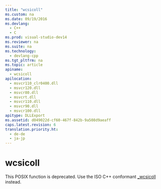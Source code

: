 ```yaml
---
title: "wcsicoll"
ms.custom: na
ms.date: 09/19/2016
ms.devlang: 
  - C++
  - C
ms.prod: visual-studio-dev14
ms.reviewer: na
ms.suite: na
ms.technology: 
  - devlang-cpp
ms.tgt_pltfrm: na
ms.topic: article
apiname: 
  - wcsicoll
apilocation: 
  - msvcr110_clr0400.dll
  - msvcr120.dll
  - msvcr80.dll
  - msvcrt.dll
  - msvcr110.dll
  - msvcr90.dll
  - msvcr100.dll
apitype: DLLExport
ms.assetid: d049022d-cf60-467f-842b-9a508d9aeaff
caps.latest.revision: 6
translation.priority.ht: 
  - de-de
  - ja-jp
---
```

# wcsicoll
This POSIX function is deprecated. Use the ISO C++ conformant [_wcsicoll](../vs140/_stricoll--_wcsicoll--_mbsicoll--_stricoll_l--_wcsicoll_l--_mbsicoll_l.md) instead.